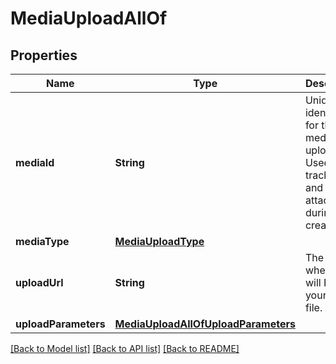 # MediaUploadAllOf

## Properties
Name | Type | Description | Notes
------------ | ------------- | ------------- | -------------
**mediaId** | **String** | Unique identifier for this media upload. Used to track status and for attaching during Pin creation. | [optional] 
**mediaType** | [**MediaUploadType**](MediaUploadType.md) |  | [optional] 
**uploadUrl** | **String** | The URL where you will POST your media file. | [optional] 
**uploadParameters** | [**MediaUploadAllOfUploadParameters**](MediaUploadAllOfUploadParameters.md) |  | [optional] 

[[Back to Model list]](../README.md#documentation-for-models) [[Back to API list]](../README.md#documentation-for-api-endpoints) [[Back to README]](../README.md)



